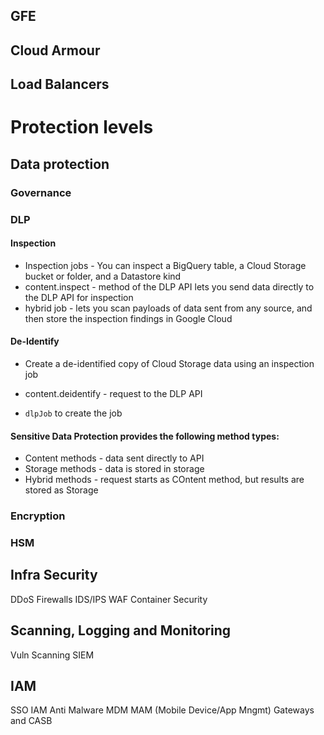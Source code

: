 

## GFE



## Cloud Armour


## Load Balancers




# Protection levels

## Data protection

### Governance

### DLP

#### Inspection 
* Inspection jobs -  You can inspect a BigQuery table, a Cloud Storage bucket or folder, and a Datastore kind
* content.inspect -  method of the DLP API lets you send data directly to the DLP API for inspection
* hybrid job - lets you scan payloads of data sent from any source, and then store the inspection findings in Google Cloud

#### De-Identify
* Create a de-identified copy of Cloud Storage data using an inspection job
* content.deidentify - request to the DLP API

* `dlpJob` to create the job

#### Sensitive Data Protection provides the following method types:

* Content methods - data sent directly to API
* Storage methods - data is stored in storage
* Hybrid methods - request starts as COntent method, but results are stored as Storage





### Encryption

### HSM


## Infra Security

DDoS
Firewalls
IDS/IPS
WAF
Container Security

## Scanning, Logging and Monitoring

Vuln Scanning
SIEM


## IAM

SSO
IAM
Anti Malware
MDM MAM (Mobile Device/App Mngmt)
Gateways and CASB


